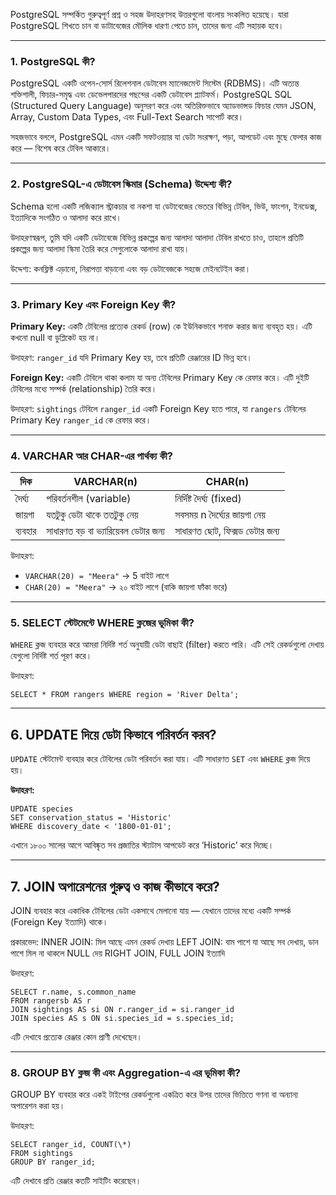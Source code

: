 PostgreSQL সম্পর্কিত গুরুত্বপূর্ণ প্রশ্ন ও সহজ উদাহরণসহ উত্তরগুলো বাংলায় সংকলিত হয়েছে। যারা PostgreSQL শিখতে চান বা ডাটাবেজের মৌলিক ধারণা পেতে চান, তাদের জন্য এটি সহায়ক হবে।

---

### 1. PostgreSQL কী?

PostgreSQL একটি ওপেন-সোর্স রিলেশনাল ডেটাবেস ম্যানেজমেন্ট সিস্টেম (RDBMS)। এটি অত্যন্ত শক্তিশালী, ফিচার-সমৃদ্ধ এবং ডেভেলপারদের পছন্দের একটি ডেটাবেস প্ল্যাটফর্ম। PostgreSQL SQL (Structured Query Language) অনুসরণ করে এবং অতিরিক্তভাবে অ্যাডভান্সড ফিচার যেমন JSON, Array, Custom Data Types, এবং Full-Text Search সাপোর্ট করে।

সহজভাবে বললে, PostgreSQL এমন একটি সফটওয়্যার যা ডেটা সংরক্ষণ, পড়া, আপডেট এবং মুছে ফেলার কাজ করে — বিশেষ করে টেবিল আকারে।

---

### 2. PostgreSQL-এ ডেটাবেস স্কিমার (Schema) উদ্দেশ্য কী?

Schema হলো একটি লজিক্যাল স্ট্রাকচার বা নকশা যা ডেটাবেজের ভেতরে বিভিন্ন টেবিল, ভিউ, ফাংশন, ইনডেক্স, ইত্যাদিকে সংগঠিত ও আলাদা করে রাখে।

উদাহরণস্বরূপ, তুমি যদি একটি ডেটাবেজে বিভিন্ন প্রকল্পের জন্য আলাদা আলাদা টেবিল রাখতে চাও, তাহলে প্রতিটি প্রকল্পের জন্য আলাদা স্কিমা তৈরি করে সেগুলোকে আলাদা রাখা যায়।

উদ্দেশ্য: কনফ্লিক্ট এড়ানো, নিরাপত্তা বাড়ানো এবং বড় ডেটাবেজকে সহজে মেইনটেইন করা।

---

### 3. Primary Key এবং Foreign Key কী?

**Primary Key:** একটি টেবিলের প্রত্যেক রেকর্ড (row) কে ইউনিকভাবে শনাক্ত করার জন্য ব্যবহৃত হয়। এটি কখনো null বা ডুপ্লিকেট হয় না।

উদাহরণ: `ranger_id` যদি Primary Key হয়, তবে প্রতিটি রেঞ্জারের ID ভিন্ন হবে।

**Foreign Key:** একটি টেবিলে থাকা কলাম যা অন্য টেবিলের Primary Key কে রেফার করে। এটি দুইটি টেবিলের মধ্যে সম্পর্ক (relationship) তৈরি করে।

উদাহরণ: `sightings` টেবিলে `ranger_id` একটি Foreign Key হতে পারে, যা `rangers` টেবিলের Primary Key `ranger_id` কে রেফার করে।

---

### 4. VARCHAR আর CHAR-এর পার্থক্য কী?

| দিক     | VARCHAR(n)                          | CHAR(n)                        |
| ------- | ----------------------------------- | ------------------------------ |
| দৈর্ঘ্য | পরিবর্তনশীল (variable)              | নির্দিষ্ট দৈর্ঘ্য (fixed)      |
| জায়গা   | যতটুকু ডেটা থাকে ততটুকু নেয়         | সবসময় n দৈর্ঘ্যের জায়গা নেয়    |
| ব্যবহার | সাধারণত বড় বা ভ্যারিয়েবল ডেটার জন্য | সাধারণত ছোট, ফিক্সড ডেটার জন্য |

উদাহরণ:

- `VARCHAR(20) = "Meera"` → 5 বাইট লাগে
- `CHAR(20) = "Meera"` → ২০ বাইট লাগে (বাকি জায়গা ফাঁকা ভরে)

---

### 5. SELECT স্টেটমেন্টে WHERE ক্লজের ভূমিকা কী?

`WHERE` ক্লজ ব্যবহার করে আমরা নির্দিষ্ট শর্ত অনুযায়ী ডেটা বাছাই (filter) করতে পারি। এটি সেই রেকর্ডগুলো দেখায় যেগুলো নির্দিষ্ট শর্ত পূরণ করে।

উদাহরণ:

```
SELECT * FROM rangers WHERE region = 'River Delta';
```

---

## 6. UPDATE দিয়ে ডেটা কিভাবে পরিবর্তন করব?

`UPDATE` স্টেটমেন্ট ব্যবহার করে টেবিলের ডেটা পরিবর্তন করা যায়। এটি সাধারণত `SET` এবং `WHERE` ক্লজ দিয়ে হয়।

**উদাহরণ:**

```
UPDATE species
SET conservation_status = 'Historic'
WHERE discovery_date < '1800-01-01';
```

এখানে ১৮০০ সালের আগে আবিষ্কৃত সব প্রজাতির স্ট্যাটাস আপডেট করে ‘Historic’ করে দিচ্ছে।

---

## 7. JOIN অপারেশনের গুরুত্ব ও কাজ কীভাবে করে?

JOIN ব্যবহার করে একাধিক টেবিলের ডেটা একসাথে মেলানো যায় — যেখানে তাদের মধ্যে একটি সম্পর্ক (Foreign Key ইত্যাদি) থাকে।

প্রকারভেদ:
INNER JOIN: মিল আছে এমন রেকর্ড দেখায়
LEFT JOIN: বাম পাশে যা আছে সব দেখায়, ডান পাশে মিল না থাকলে NULL দেয়
RIGHT JOIN, FULL JOIN ইত্যাদি

উদাহরণ:

```
SELECT r.name, s.common_name
FROM rangersb AS r
JOIN sightings AS si ON r.ranger_id = si.ranger_id
JOIN species AS s ON si.species_id = s.species_id;
```

এটি দেখাবে প্রত্যেক রেঞ্জার কোন প্রাণী দেখেছেন।

---

### 8. GROUP BY ক্লজ কী এবং Aggregation-এ এর ভূমিকা কী?

GROUP BY ব্যবহার করে একই টাইপের রেকর্ডগুলো একত্রিত করে উপর তাদের ভিত্তিতে গণনা বা অন্যান্য অপারেশন করা হয়।

উদাহরণ:

```
SELECT ranger_id, COUNT(\*)
FROM sightings
GROUP BY ranger_id;
```

এটি দেখাবে প্রতি রেঞ্জার কতটি সাইটিং করেছেন।
